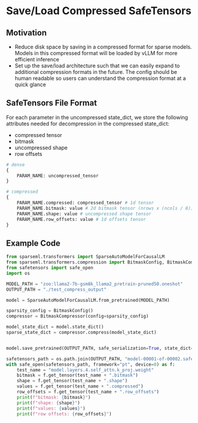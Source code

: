 # Save/Load Compressed SafeTensors

## Motivation

* Reduce disk space by saving in a compressed format for sparse models. Models in this compressed format will be loaded by vLLM for more efficient inference
* Set up the save/load architecture such that we can easily expand to additional compression formats in the future. The config should be human readable so users can understand the compression format at a quick glance

## SafeTensors File Format

For each parameter in the uncompressed state_dict, we store the following attributes 
needed for decompression in the compressed state_dict:

* compressed tensor
* bitmask
* uncompressed shape
* row offsets

```python
# dense
{
    PARAM_NAME: uncompressed_tensor
}

# compressed
{
    PARAM_NAME.compressed: compressed_tensor # 1d tensor
    PARAM_NAME.bitmask: value # 2d bitmask tensor (nrows x (ncols / 8))
    PARAM_NAME.shape: value # uncompressed shape tensor
    PARAM_NAME.row_offsets: value # 1d offsets tensor
}
```

## Example Code

```python
from sparseml.transformers import SparseAutoModelForCausalLM
from sparseml.transformers.compression import BitmaskConfig, BitmaskCompressor
from safetensors import safe_open
import os

MODEL_PATH = "zoo:llama2-7b-gsm8k_llama2_pretrain-pruned50.oneshot"
OUTPUT_PATH = "./test_compress_output"

model = SparseAutoModelForCausalLM.from_pretrained(MODEL_PATH)

sparsity_config = BitmaskConfig()
compressor = BitmaskCompressor(config=sparsity_config)

model_state_dict = model.state_dict()
sparse_state_dict = compressor.compress(model_state_dict)


model.save_pretrained(OUTPUT_PATH, safe_serialization=True, state_dict=sparse_state_dict)

safetensors_path = os.path.join(OUTPUT_PATH, "model-00001-of-00002.safetensors")
with safe_open(safetensors_path, framework="pt", device=0) as f:
    test_name = "model.layers.4.self_attn.k_proj.weight"
    bitmask = f.get_tensor(test_name + ".bitmask")
    shape = f.get_tensor(test_name + ".shape")
    values = f.get_tensor(test_name + ".compressed")
    row_offsets = f.get_tensor(test_name + ".row_offsets")
    print(f"bitmask: {bitmask}")
    print(f"shape: {shape}")
    print(f"values: {values}")
    print(f"row offsets: {row_offsets}")
```
